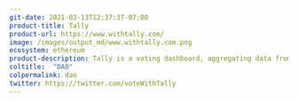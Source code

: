 ```yaml
---
git-date: 2021-03-13T12:37:37-07:00
product-title: Tally
product-url: https://www.withtally.com/
image: /images/output_md/www.withtally.com.png
ecosystem: ethereum
product-description: Tally is a voting dashboard, aggregating data from defi protocols' governance and providing it in real-time for research and analysis
coltitle:  "DAO"
colpermalink: dao
twitter: https://twitter.com/voteWithTally
---
```

